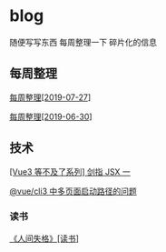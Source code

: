 # blog

随便写写东西
每周整理一下 碎片化的信息

## 每周整理

[每周整理[2019-07-27]](https://github.com/JasKang/blog/issues/3)

[每周整理[2019-06-30]](https://github.com/JasKang/blog/issues/1)

## 技术

[[Vue3 等不及了系列] 剑指 JSX 一](https://github.com/JasKang/blog/issues/6)

[@vue/cli3 中多页面启动路径的问题](https://github.com/JasKang/blog/issues/4)

### 读书

[《人间失格》[读书]](https://github.com/JasKang/blog/issues/9)
